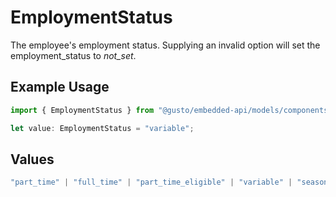 # EmploymentStatus

The employee's employment status. Supplying an invalid option will set the employment_status to *not_set*.

## Example Usage

```typescript
import { EmploymentStatus } from "@gusto/embedded-api/models/components/rehirebody.js";

let value: EmploymentStatus = "variable";
```

## Values

```typescript
"part_time" | "full_time" | "part_time_eligible" | "variable" | "seasonal" | "not_set"
```